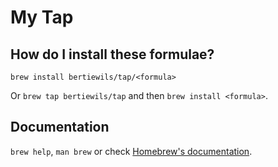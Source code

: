 # My Tap

## How do I install these formulae?

`brew install bertiewils/tap/<formula>`

Or `brew tap bertiewils/tap` and then `brew install <formula>`.

## Documentation

`brew help`, `man brew` or check [Homebrew's documentation](https://docs.brew.sh).
